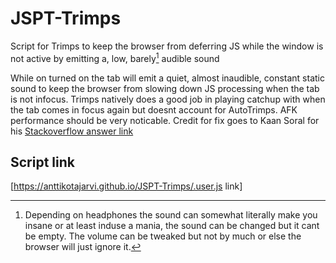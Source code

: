# JSPT-Trimps
Script for Trimps to keep the browser from deferring JS while the window is not active by emitting a, low, barely[^1] audible sound

While on turned on the tab will emit a quiet, almost inaudible, constant static sound to keep the browser from slowing down JS processing when the tab is not infocus.
Trimps natively does a good job in playing catchup with when the tab comes in focus again but doesnt account for AutoTrimps. AFK performance should be very noticable.
Credit for fix goes to Kaan Soral for his [Stackoverflow answer link](https://stackoverflow.com/questions/6032429/chrome-timeouts-interval-suspended-in-background-tabs/51191818#51191818)

## Script link
[https://anttikotajarvi.github.io/JSPT-Trimps/.user.js link]


[^1]: Depending on headphones the sound can somewhat literally make you insane or at least induse a mania, the sound can be changed but it cant be empty.  The volume can be tweaked but not by much or else the browser will just ignore it.
